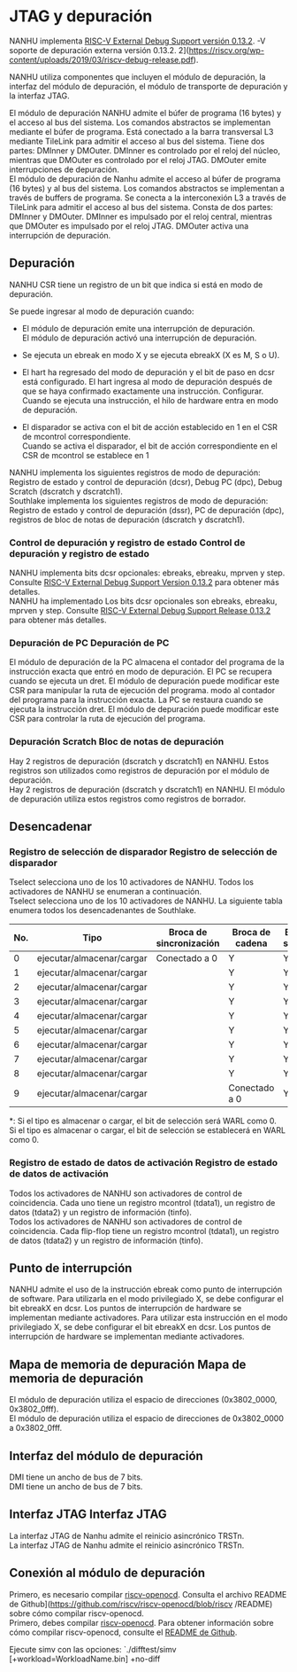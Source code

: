 # JTAG y depuración

NANHU implementa [RISC-V External Debug Support versión 0.13.2](https://riscv.org/wp-content/uploads/2019/03/riscv-debug-release.pdf). -V soporte de depuración externa versión 0.13.2. 2](https://riscv.org/wp-content/uploads/2019/03/riscv-debug-release.pdf).

NANHU utiliza componentes que incluyen el módulo de depuración, la interfaz del módulo de depuración, el módulo de transporte de depuración y la interfaz JTAG.

El módulo de depuración NANHU admite el búfer de programa (16 bytes) y el acceso al bus del sistema. Los comandos abstractos se implementan mediante el búfer de programa.
Está conectado a la barra transversal L3 mediante TileLink para admitir el acceso al bus del sistema.
Tiene dos partes: DMInner y DMOuter. DMInner es controlado por el reloj del núcleo, mientras que DMOuter es controlado por el reloj JTAG. DMOuter emite interrupciones de depuración.<br>El módulo de depuración de Nanhu admite el acceso al búfer de programa (16 bytes) y al bus del sistema. Los comandos abstractos se implementan a través de buffers de programa.
Se conecta a la interconexión L3 a través de TileLink para admitir el acceso al bus del sistema.
Consta de dos partes: DMInner y DMOuter. DMInner es impulsado por el reloj central, mientras que DMOuter es impulsado por el reloj JTAG. DMOuter activa una interrupción de depuración.

## Depuración

NANHU CSR tiene un registro de un bit que indica si está en modo de depuración.

Se puede ingresar al modo de depuración cuando:

* El módulo de depuración emite una interrupción de depuración.<br>El módulo de depuración activó una interrupción de depuración.

* Se ejecuta un ebreak en modo X y se ejecuta ebreakX (X es M, S o U).

* El hart ha regresado del modo de depuración y el bit de paso en dcsr está configurado. El hart ingresa al modo de depuración después de que se haya confirmado exactamente una instrucción. Configurar. Cuando se ejecuta una instrucción, el hilo de hardware entra en modo de depuración.

* El disparador se activa con el bit de acción establecido en 1 en el CSR de mcontrol correspondiente.<br>Cuando se activa el disparador, el bit de acción correspondiente en el CSR de mcontrol se establece en 1

NANHU implementa los siguientes registros de modo de depuración:
Registro de estado y control de depuración (dcsr), Debug PC (dpc), Debug Scratch (dscratch y dscratch1).<br>Southlake implementa los siguientes registros de modo de depuración:
Registro de estado y control de depuración (dssr), PC de depuración (dpc), registros de bloc de notas de depuración (dscratch y dscratch1).

### Control de depuración y registro de estado Control de depuración y registro de estado

NANHU implementa bits dcsr opcionales: ebreaks, ebreaku, mprven y step.
Consulte [RISC-V External Debug Support Version 0.13.2](https://riscv.org/wp-content/uploads/2019/03/riscv-debug-release.pdf) para obtener más detalles.<br>NANHU ha implementado Los bits dcsr opcionales son ebreaks, ebreaku, mprven y step.
Consulte [RISC-V External Debug Support Release 0.13.2](https://riscv.org/wp-content/uploads/2019/03/riscv-debug-release.pdf) para obtener más detalles.

### Depuración de PC Depuración de PC

El módulo de depuración de la PC almacena el contador del programa de la instrucción exacta que entró en modo de depuración. El PC se recupera cuando se ejecuta un dret. El módulo de depuración puede modificar este CSR para manipular la ruta de ejecución del programa. modo al contador del programa para la instrucción exacta. La PC se restaura cuando se ejecuta la instrucción dret. El módulo de depuración puede modificar este CSR para controlar la ruta de ejecución del programa.

### Depuración Scratch Bloc de notas de depuración

Hay 2 registros de depuración (dscratch y dscratch1) en NANHU. Estos registros son utilizados como registros de depuración por el módulo de depuración.<br>Hay 2 registros de depuración (dscratch y dscratch1) en NANHU. El módulo de depuración utiliza estos registros como registros de borrador.

## Desencadenar

### Registro de selección de disparador Registro de selección de disparador

Tselect selecciona uno de los 10 activadores de NANHU. Todos los activadores de NANHU se enumeran a continuación.<br>Tselect selecciona uno de los 10 activadores de NANHU. La siguiente tabla enumera todos los desencadenantes de Southlake.

| No. | Tipo | Broca de sincronización | Broca de cadena | Broca de selección | Broca de coincidencia |
| --- | --- | --- | --- | --- | --- |
| 0 | ejecutar/almacenar/cargar | Conectado a 0 | Y | Y* | 0, 2 o 3 |
| 1 | ejecutar/almacenar/cargar | | Y | Y* |
| 2 | ejecutar/almacenar/cargar | | Y | Y* |
| 3 | ejecutar/almacenar/cargar | | Y | Y* |
| 4 | ejecutar/almacenar/cargar | | Y | Y* |
| 5 | ejecutar/almacenar/cargar | | Y | Y* |
| 6 | ejecutar/almacenar/cargar | | Y | Y* |
| 7 | ejecutar/almacenar/cargar | | Y | Y* |
| 8 | ejecutar/almacenar/cargar | | Y | Y* |
| 9 | ejecutar/almacenar/cargar | | Conectado a 0 | Y* |

*: Si el tipo es almacenar o cargar, el bit de selección será WARL como 0.<br>Si el tipo es almacenar o cargar, el bit de selección se establecerá en WARL como 0.

### Registro de estado de datos de activación Registro de estado de datos de activación

Todos los activadores de NANHU son activadores de control de coincidencia. Cada uno tiene un registro mcontrol (tdata1), un registro de datos (tdata2) y un registro de información (tinfo).<br>Todos los activadores de NANHU son activadores de control de coincidencia. Cada flip-flop tiene un registro mcontrol (tdata1), un registro de datos (tdata2) y un registro de información (tinfo).

## Punto de interrupción

NANHU admite el uso de la instrucción ebreak como punto de interrupción de software. Para utilizarla en el modo privilegiado X, se debe configurar el bit ebreakX en dcsr. Los puntos de interrupción de hardware se implementan mediante activadores. Para utilizar esta instrucción en el modo privilegiado X, se debe configurar el bit ebreakX en dcsr. Los puntos de interrupción de hardware se implementan mediante activadores.

## Mapa de memoria de depuración Mapa de memoria de depuración

El módulo de depuración utiliza el espacio de direcciones (0x3802_0000, 0x3802_0fff).<br>El módulo de depuración utiliza el espacio de direcciones de 0x3802_0000 a 0x3802_0fff.

## Interfaz del módulo de depuración

DMI tiene un ancho de bus de 7 bits.<br>DMI tiene un ancho de bus de 7 bits.

## Interfaz JTAG Interfaz JTAG

La interfaz JTAG de Nanhu admite el reinicio asincrónico TRSTn.<br>La interfaz JTAG de Nanhu admite el reinicio asincrónico TRSTn.

## Conexión al módulo de depuración

Primero, es necesario compilar [riscv-openocd](https://github.com/riscv/riscv-openocd). Consulta el archivo README de Github](https://github.com/riscv/riscv-openocd/blob/riscv /README) sobre cómo compilar riscv-openocd.<br>Primero, debes compilar [riscv-openocd](https://github.com/riscv/riscv-openocd). Para obtener información sobre cómo compilar riscv-openocd, consulte el [README de Github](https://github.com/riscv/riscv-openocd/blob/riscv/README).

Ejecute simv con las opciones: `./difftest/simv [+workload=WorkloadName.bin] +no-diff
